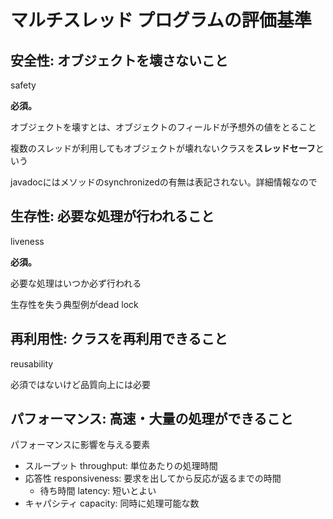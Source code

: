 # マルチスレッド プログラムの評価基準

## 安全性: オブジェクトを壊さないこと

safety

**必須。**

オブジェクトを壊すとは、オブジェクトのフィールドが予想外の値をとること

複数のスレッドが利用してもオブジェクトが壊れないクラスを**スレッドセーフ**という

javadocにはメソッドのsynchronizedの有無は表記されない。詳細情報なので


## 生存性: 必要な処理が行われること

liveness

**必須。**

必要な処理はいつか必ず行われる

生存性を失う典型例がdead lock


## 再利用性: クラスを再利用できること

reusability

必須ではないけど品質向上には必要


## パフォーマンス: 高速・大量の処理ができること

パフォーマンスに影響を与える要素

- スループット throughput: 単位あたりの処理時間
- 応答性 responsiveness: 要求を出してから反応が返るまでの時間
  - 待ち時間 latency: 短いとよい
- キャパシティ capacity: 同時に処理可能な数



